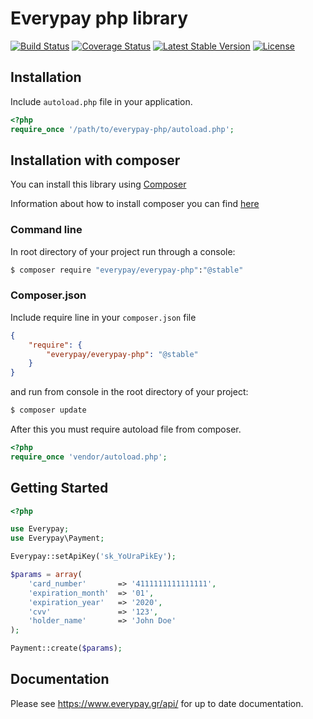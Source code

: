# Everypay php library
[![Build Status](https://travis-ci.org/everypay/everypay-php.svg)](https://travis-ci.org/everypay/everypay-php) [![Coverage Status](https://coveralls.io/repos/everypay/everypay-php/badge.svg?branch=master&service=github)](https://coveralls.io/github/everypay/everypay-php?branch=master) [![Latest Stable Version](https://poser.pugx.org/everypay/everypay-php/v/stable)](https://packagist.org/packages/everypay/everypay-php) [![License](https://poser.pugx.org/everypay/everypay-php/license)](https://packagist.org/packages/everypay/everypay-php)
## Installation

Include `autoload.php` file in your application.
```php
<?php
require_once '/path/to/everypay-php/autoload.php';
```

## Installation with composer
You can install this library using [Composer](http://getcomposer.org)

Information about how to install composer you can find [here](https://getcomposer.org/doc/00-intro.md) 

### Command line
In root directory of your project run through a console:
```bash
$ composer require "everypay/everypay-php":"@stable"
```
### Composer.json
Include require line in your ```composer.json``` file
```json
{
	"require": {
    	"everypay/everypay-php": "@stable"
    }
}
```
and run from console in the root directory of your project:
```bash
$ composer update
```

After this you must require autoload file from composer.
```php
<?php
require_once 'vendor/autoload.php';
```

## Getting Started

```php
<?php

use Everypay;
use Everypay\Payment;

Everypay::setApiKey('sk_YoUraPikEy');

$params = array(
    'card_number'       => '4111111111111111',
    'expiration_month'  => '01',
    'expiration_year'   => '2020',
    'cvv'               => '123',
	'holder_name'       => 'John Doe'
);

Payment::create($params);

```

## Documentation

Please see https://www.everypay.gr/api/ for up to date documentation.